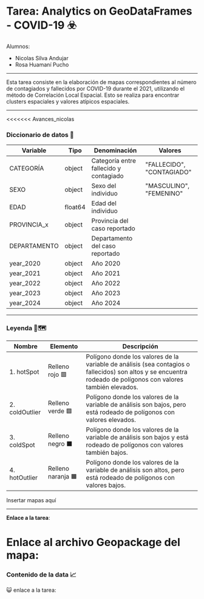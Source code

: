 # Tarea: Analytics on GeoDataFrames - COVID-19 ☣️

Alumnos:
* Nicolas Silva Andujar
* Rosa Huamaní Pucho

---------------------------------------------------------------------------

Esta tarea consiste en la elaboración de mapas correspondientes al número de contagiados y fallecidos por COVID-19 durante el 2021, utilizando el método de Correlación Local Espacial. Esto se realiza para encontrar clusters espaciales y valores atípicos espaciales.

---------------------------------------

<<<<<<< Avances_nicolas
### **Diccionario de datos** 📍

| **Variable**     | **Tipo**     | **Denominación**                            | **Valores**                               |
|--------------|----------|-----------------------------------------|---------------------------------------|
|   CATEGORÍA   | object | Categoría entre fallecido y contagiado                |            "FALLECIDO", "CONTAGIADO"                           |
|   SEXO   | object | Sexo del individuo                |              "MASCULINO", "FEMENINO"                         |
|   EDAD   | float64 | Edad del individuo                 |                                       |
|    PROVINCIA_x   | object | Provincia del caso reportado                                |                               |
|   DEPARTAMENTO   | object | Departamento del caso reportado                 |                                       |
|   year_2020   | object | Año 2020                |                                       |
|   year_2021   | object | Año 2021                 |                                       |
|   year_2022   | object | Año 2022                 |                                       |
|   year_2023  | object | Año 2023                 |                                       |
|   year_2024   | object | Año 2024                 |                                       |

__________

### **Leyenda** 🧭🗺️

| Nombre        | Elemento         | Descripción                                                                                                                              |
|---------------|------------------|------------------------------------------------------------------------------------------------------------------------------------------|
| 1. hotSpot    | Relleno rojo 🟥   | Polígono donde los valores de la variable de análisis (sea contagios o fallecidos) son altos y se encuentra rodeado de polígonos con valores también elevados. |
| 2. coldOutlier| Relleno verde 🟩 | Polígono donde los valores de la variable de análisis son bajos, pero está rodeado de polígonos con valores elevados.                    |
| 3. coldSpot   | Relleno negro ⬛ | Polígono donde los valores de la variable de análisis son bajos y está rodeado de polígonos con valores también bajos.                   |
| 4. hotOutlier | Relleno naranja 🟧 | Polígono donde los valores de la variable de análisis son altos, pero está rodeado de polígonos con valores bajos.                       |

Insertar mapas aquí

___

**Enlace a la tarea**: 

**Enlace al archivo Geopackage del mapa**:
=======
### **Contenido de la data** 📈

😺 enlace a la tarea:


